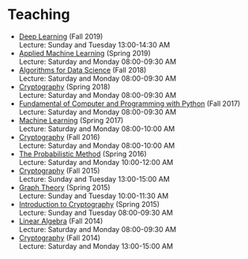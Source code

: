 # Teaching

- [Deep Learning](https://hhaji.github.io/Deep-Learning/) (Fall 2019) <br>
Lecture: Sunday and Tuesday 13:00-14:30 AM
- [Applied Machine Learning](https://hhaji.github.io/Applied-Machine-Learning/) (Spring 2019) <br>
Lecture: Saturday and Monday 08:00-09:30 AM
- [Algorithms for Data Science](https://hhaji.github.io/Algorithms-For-Data-Science/) (Fall 2018) <br>
Lecture: Saturday and Monday 08:00-09:30 AM
- [Cryptography](http://facultymembers.sbu.ac.ir/hhaji/cryptography-2018) (Spring 2018) <br>
Lecture: Saturday and Monday 08:00-09:30 AM
- [Fundamental of Computer and Programming with Python](https://hhaji.github.io/Fundamental-of-Computer-and-Programming-with-Python/) (Fall 2017)  <br>
Lecture: Saturday and Monday 08:00-09:30 AM
- [Machine Learning](https://hhaji.github.io/Machine-Learning-2017/) (Spring 2017) <br>
Lecture: Saturday and Monday 08:00-10:00 AM
- [Cryptography](http://facultymembers.sbu.ac.ir/hhaji/cryptography-2016) (Fall 2016) <br>
Lecture: Saturday and Monday 08:00-10:00 AM
- [The Probabilistic Method](http://facultymembers.sbu.ac.ir/hhaji/probabilistic-method-2016) (Spring 2016)  <br>
Lecture: Saturday and Monday 10:00-12:00 AM
- [Cryptography](http://facultymembers.sbu.ac.ir/hhaji/cryptography-2015) (Fall 2015) <br>
Lecture: Sunday and Tuesday 13:00-15:00 AM
- [Graph Theory](http://facultymembers.sbu.ac.ir/hhaji/graph-theory-2015) (Spring 2015) <br>
Lecture: Sunday and Tuesday 10:00-11:30 AM
- [Introduction to Cryptography](http://facultymembers.sbu.ac.ir/hhaji/introduction-to-cryptography-2015) (Spring 2015)  <br>
Lecture: Sunday and Tuesday 08:00-09:30 AM
- [Linear Algebra](http://facultymembers.sbu.ac.ir/hhaji/linear-algebra-2015) (Fall 2014) <br>
Lecture: Saturday and Monday 08:00-09:30 AM
- [Cryptography](http://facultymembers.sbu.ac.ir/hhaji/cryptography-2014) (Fall 2014) <br>
Lecture: Saturday and Monday 13:00-15:00 AM
